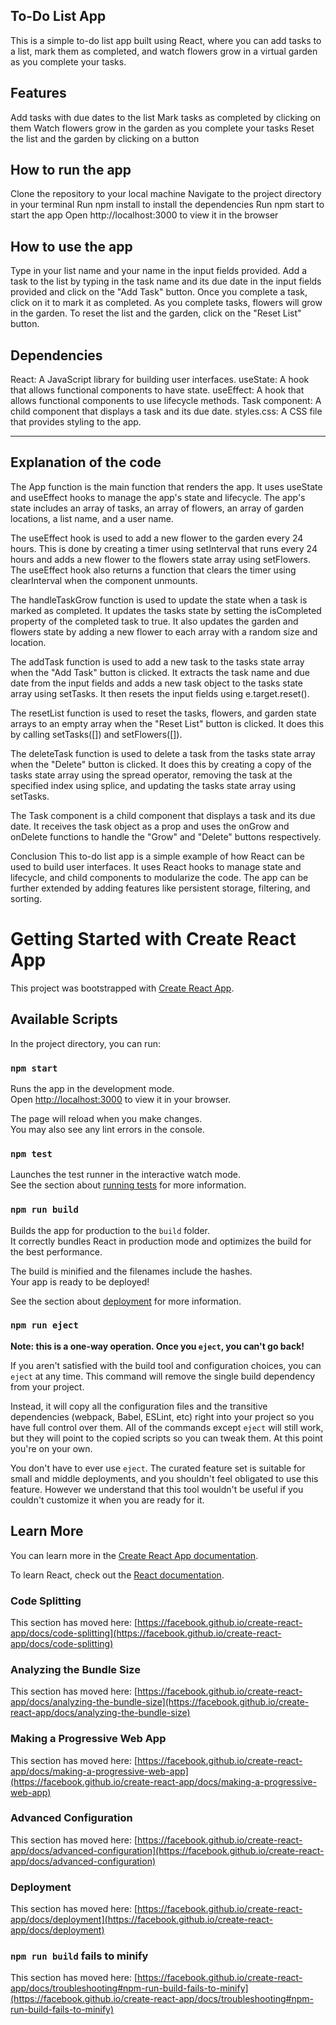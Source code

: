 To-Do List App
--------------
This is a simple to-do list app built using React, where you can add tasks to a list, mark them as completed, and watch flowers grow in a virtual garden as you complete your tasks.

Features
---------
Add tasks with due dates to the list
Mark tasks as completed by clicking on them
Watch flowers grow in the garden as you complete your tasks
Reset the list and the garden by clicking on a button

How to run the app
----
Clone the repository to your local machine
Navigate to the project directory in your terminal
Run npm install to install the dependencies
Run npm start to start the app
Open http://localhost:3000 to view it in the browser

How to use the app
----
Type in your list name and your name in the input fields provided.
Add a task to the list by typing in the task name and its due date in the input fields provided and click on the "Add Task" button.
Once you complete a task, click on it to mark it as completed.
As you complete tasks, flowers will grow in the garden.
To reset the list and the garden, click on the "Reset List" button.

Dependencies
----
React: A JavaScript library for building user interfaces.
useState: A hook that allows functional components to have state.
useEffect: A hook that allows functional components to use lifecycle methods.
Task component: A child component that displays a task and its due date.
styles.css: A CSS file that provides styling to the app.

---

Explanation of the code
---
The App function is the main function that renders the app. It uses useState and useEffect hooks to manage the app's state and lifecycle. The app's state includes an array of tasks, an array of flowers, an array of garden locations, a list name, and a user name.

The useEffect hook is used to add a new flower to the garden every 24 hours. This is done by creating a timer using setInterval that runs every 24 hours and adds a new flower to the flowers state array using setFlowers. The useEffect hook also returns a function that clears the timer using clearInterval when the component unmounts.

The handleTaskGrow function is used to update the state when a task is marked as completed. It updates the tasks state by setting the isCompleted property of the completed task to true. It also updates the garden and flowers state by adding a new flower to each array with a random size and location.

The addTask function is used to add a new task to the tasks state array when the "Add Task" button is clicked. It extracts the task name and due date from the input fields and adds a new task object to the tasks state array using setTasks. It then resets the input fields using e.target.reset().

The resetList function is used to reset the tasks, flowers, and garden state arrays to an empty array when the "Reset List" button is clicked. It does this by calling setTasks([]) and setFlowers([]).

The deleteTask function is used to delete a task from the tasks state array when the "Delete" button is clicked. It does this by creating a copy of the tasks state array using the spread operator, removing the task at the specified index using splice, and updating the tasks state array using setTasks.

The Task component is a child component that displays a task and its due date. It receives the task object as a prop and uses the onGrow and onDelete functions to handle the "Grow" and "Delete" buttons respectively.

Conclusion
This to-do list app is a simple example of how React can be used to build user interfaces. It uses React hooks to manage state and lifecycle, and child components to modularize the code. The app can be further extended by adding features like persistent storage, filtering, and sorting.


# Getting Started with Create React App

This project was bootstrapped with [Create React App](https://github.com/facebook/create-react-app).

## Available Scripts

In the project directory, you can run:

### `npm start`

Runs the app in the development mode.\
Open [http://localhost:3000](http://localhost:3000) to view it in your browser.

The page will reload when you make changes.\
You may also see any lint errors in the console.

### `npm test`

Launches the test runner in the interactive watch mode.\
See the section about [running tests](https://facebook.github.io/create-react-app/docs/running-tests) for more information.

### `npm run build`

Builds the app for production to the `build` folder.\
It correctly bundles React in production mode and optimizes the build for the best performance.

The build is minified and the filenames include the hashes.\
Your app is ready to be deployed!

See the section about [deployment](https://facebook.github.io/create-react-app/docs/deployment) for more information.

### `npm run eject`

**Note: this is a one-way operation. Once you `eject`, you can't go back!**

If you aren't satisfied with the build tool and configuration choices, you can `eject` at any time. This command will remove the single build dependency from your project.

Instead, it will copy all the configuration files and the transitive dependencies (webpack, Babel, ESLint, etc) right into your project so you have full control over them. All of the commands except `eject` will still work, but they will point to the copied scripts so you can tweak them. At this point you're on your own.

You don't have to ever use `eject`. The curated feature set is suitable for small and middle deployments, and you shouldn't feel obligated to use this feature. However we understand that this tool wouldn't be useful if you couldn't customize it when you are ready for it.

## Learn More

You can learn more in the [Create React App documentation](https://facebook.github.io/create-react-app/docs/getting-started).

To learn React, check out the [React documentation](https://reactjs.org/).

### Code Splitting

This section has moved here: [https://facebook.github.io/create-react-app/docs/code-splitting](https://facebook.github.io/create-react-app/docs/code-splitting)

### Analyzing the Bundle Size

This section has moved here: [https://facebook.github.io/create-react-app/docs/analyzing-the-bundle-size](https://facebook.github.io/create-react-app/docs/analyzing-the-bundle-size)

### Making a Progressive Web App

This section has moved here: [https://facebook.github.io/create-react-app/docs/making-a-progressive-web-app](https://facebook.github.io/create-react-app/docs/making-a-progressive-web-app)

### Advanced Configuration

This section has moved here: [https://facebook.github.io/create-react-app/docs/advanced-configuration](https://facebook.github.io/create-react-app/docs/advanced-configuration)

### Deployment

This section has moved here: [https://facebook.github.io/create-react-app/docs/deployment](https://facebook.github.io/create-react-app/docs/deployment)

### `npm run build` fails to minify

This section has moved here: [https://facebook.github.io/create-react-app/docs/troubleshooting#npm-run-build-fails-to-minify](https://facebook.github.io/create-react-app/docs/troubleshooting#npm-run-build-fails-to-minify)
